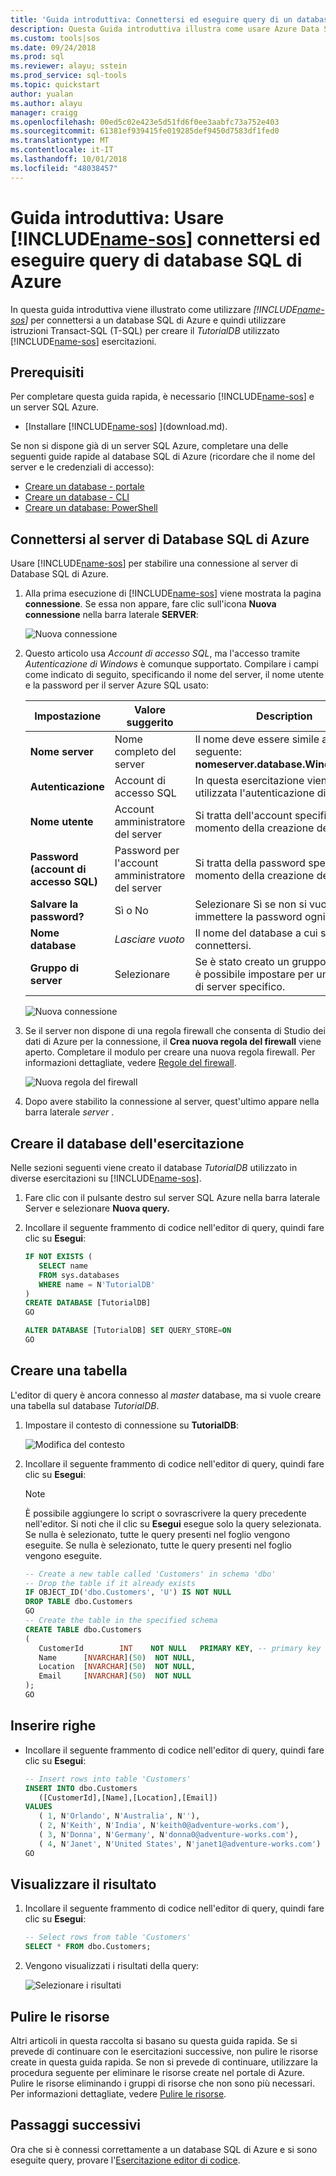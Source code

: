 ```yaml
---
title: 'Guida introduttiva: Connettersi ed eseguire query di un database SQL di Azure mediante Data Studio di Azure | Microsoft Docs'
description: Questa Guida introduttiva illustra come usare Azure Data Studio per connettersi a un database SQL ed eseguire una query
ms.custom: tools|sos
ms.date: 09/24/2018
ms.prod: sql
ms.reviewer: alayu; sstein
ms.prod_service: sql-tools
ms.topic: quickstart
author: yualan
ms.author: alayu
manager: craigg
ms.openlocfilehash: 00ed5c02e423e5d51fd6f0ee3aabfc73a752e403
ms.sourcegitcommit: 61381ef939415fe019285def9450d7583df1fed0
ms.translationtype: MT
ms.contentlocale: it-IT
ms.lasthandoff: 10/01/2018
ms.locfileid: "48038457"
---
```

# <a name="quickstart-use-includename-sosincludesname-sos-shortmd-to-connect-and-query-azure-sql-database"></a>Guida introduttiva: Usare [!INCLUDE[name-sos](../includes/name-sos-short.md)] connettersi ed eseguire query di database SQL di Azure

In questa guida introduttiva viene illustrato come utilizzare *[!INCLUDE[name-sos](../includes/name-sos-short.md)]* per connettersi a un database SQL di Azure e quindi utilizzare istruzioni Transact-SQL (T-SQL) per creare il *TutorialDB* utilizzato [!INCLUDE[name-sos](../includes/name-sos-short.md)] esercitazioni.

## <a name="prerequisites"></a>Prerequisiti

Per completare questa guida rapida, è necessario [!INCLUDE[name-sos](../includes/name-sos-short.md)] e un server SQL Azure.

- [Installare [!INCLUDE[name-sos](../includes/name-sos-short.md)] ](download.md).

Se non si dispone già di un server SQL Azure, completare una delle seguenti guide rapide al database SQL di Azure (ricordare che il nome del server e le credenziali di accesso):

- [Creare un database - portale](https://docs.microsoft.com/azure/sql-database/sql-database-get-started-portal)
- [Creare un database - CLI](https://docs.microsoft.com/azure/sql-database/sql-database-get-started-cli)
- [Creare un database: PowerShell](https://docs.microsoft.com/azure/sql-database/sql-database-get-started-powershell)


## <a name="connect-to-your-azure-sql-database-server"></a>Connettersi al server di Database SQL di Azure

Usare [!INCLUDE[name-sos](../includes/name-sos-short.md)] per stabilire una connessione al server di Database SQL di Azure.

1. Alla prima esecuzione di [!INCLUDE[name-sos](../includes/name-sos-short.md)] viene mostrata la pagina **connessione**. Se essa non appare, fare clic sull'icona **Nuova connessione** nella barra laterale **SERVER**: 
   
   ![Nuova connessione](media/quickstart-sql-database/new-connection-icon.png)

2. Questo articolo usa *Account di accesso SQL*, ma l'accesso tramite *Autenticazione di Windows* è comunque supportato. Compilare i campi come indicato di seguito, specificando il nome del server, il nome utente e la password per il server Azure SQL usato: 

   | Impostazione       | Valore suggerito | Description |
   | ------------ | ------------------ | ------------------------------------------------- | 
   | **Nome server** | Nome completo del server | Il nome deve essere simile al seguente: **nomeserver.database.Windows.NET** |
   | **Autenticazione** | Account di accesso SQL| In questa esercitazione viene utilizzata l'autenticazione di SQL. |
   | **Nome utente** | Account amministratore del server | Si tratta dell'account specificato al momento della creazione del server. |
   | **Password (account di accesso SQL)** | Password per l'account amministratore del server | Si tratta della password specificata al momento della creazione del server. |
   | **Salvare la password?** | Sì o No | Selezionare Sì se non si vuole immettere la password ogni volta. |
   | **Nome database** | *Lasciare vuoto* | Il nome del database a cui si desidera connettersi. |
   | **Gruppo di server** | Selezionare <Default> | Se è stato creato un gruppo di server, è possibile impostare per un gruppo di server specifico. | 

   ![Nuova connessione](media/quickstart-sql-database/new-connection-screen.png)  

3. Se il server non dispone di una regola firewall che consenta di Studio dei dati di Azure per la connessione, il **Crea nuova regola del firewall** viene aperto. Completare il modulo per creare una nuova regola firewall. Per informazioni dettagliate, vedere [Regole del firewall](https://docs.microsoft.com/azure/sql-database/sql-database-firewall-configure).

   ![Nuova regola del firewall](media/quickstart-sql-database/firewall.png)  

4. Dopo avere stabilito la connessione al server, quest'ultimo appare nella barra laterale *server* .

## <a name="create-the-tutorial-database"></a>Creare il database dell'esercitazione

Nelle sezioni seguenti viene creato il database *TutorialDB* utilizzato in diverse esercitazioni su [!INCLUDE[name-sos](../includes/name-sos-short.md)].

1. Fare clic con il pulsante destro sul server SQL Azure nella barra laterale Server e selezionare **Nuova query.**

1. Incollare il seguente frammento di codice nell'editor di query, quindi fare clic su **Esegui**:

   ```sql
   IF NOT EXISTS (
      SELECT name
      FROM sys.databases
      WHERE name = N'TutorialDB'
   )
   CREATE DATABASE [TutorialDB]
   GO

   ALTER DATABASE [TutorialDB] SET QUERY_STORE=ON
   GO
   ```



## <a name="create-a-table"></a>Creare una tabella

L'editor di query è ancora connesso al *master* database, ma si vuole creare una tabella sul database *TutorialDB*. 

1. Impostare il contesto di connessione su **TutorialDB**:

   ![Modifica del contesto](media/quickstart-sql-database/change-context.png)



1. Incollare il seguente frammento di codice nell'editor di query, quindi fare clic su **Esegui**:

   > [!NOTE]
   > È possibile aggiungere lo script o sovrascrivere la query precedente nell'editor. Si noti che il clic su **Esegui** esegue solo la query selezionata. Se nulla è selezionato, tutte le query presenti nel foglio vengono eseguite. Se nulla è selezionato, tutte le query presenti nel foglio vengono eseguite.

   ```sql
   -- Create a new table called 'Customers' in schema 'dbo'
   -- Drop the table if it already exists
   IF OBJECT_ID('dbo.Customers', 'U') IS NOT NULL
   DROP TABLE dbo.Customers
   GO
   -- Create the table in the specified schema
   CREATE TABLE dbo.Customers
   (
      CustomerId        INT    NOT NULL   PRIMARY KEY, -- primary key column
      Name      [NVARCHAR](50)  NOT NULL,
      Location  [NVARCHAR](50)  NOT NULL,
      Email     [NVARCHAR](50)  NOT NULL
   );
   GO
   ```


## <a name="insert-rows"></a>Inserire righe

- Incollare il seguente frammento di codice nell'editor di query, quindi fare clic su **Esegui**:

   ```sql
   -- Insert rows into table 'Customers'
   INSERT INTO dbo.Customers
      ([CustomerId],[Name],[Location],[Email])
   VALUES
      ( 1, N'Orlando', N'Australia', N''),
      ( 2, N'Keith', N'India', N'keith0@adventure-works.com'),
      ( 3, N'Donna', N'Germany', N'donna0@adventure-works.com'),
      ( 4, N'Janet', N'United States', N'janet1@adventure-works.com')
   GO
   ```


## <a name="view-the-result"></a>Visualizzare il risultato
1. Incollare il seguente frammento di codice nell'editor di query, quindi fare clic su **Esegui**:

   ```sql
   -- Select rows from table 'Customers'
   SELECT * FROM dbo.Customers;
   ```

1. Vengono visualizzati i risultati della query:

   ![Selezionare i risultati](media/quickstart-sql-database/select-results.png)


## <a name="clean-up-resources"></a>Pulire le risorse

Altri articoli in questa raccolta si basano su questa guida rapida. Se si prevede di continuare con le esercitazioni successive, non pulire le risorse create in questa guida rapida. Se non si prevede di continuare, utilizzare la procedura seguente per eliminare le risorse create nel portale di Azure.
Pulire le risorse eliminando i gruppi di risorse che non sono più necessari. Per informazioni dettagliate, vedere [Pulire le risorse](https://docs.microsoft.com/azure/sql-database/sql-database-get-started-portal#clean-up-resources).

## <a name="next-steps"></a>Passaggi successivi

Ora che si è connessi correttamente a un database SQL di Azure e si sono eseguite query, provare l'[Esercitazione editor di codice](tutorial-sql-editor.md).
